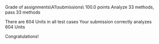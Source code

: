 Grade of assignments\A1\submissions\ 100.0 points
Analyze 33 methods, pass 33 methods

There are 604 Units in all test cases
Your submission correctly analyzes 604 Units

Congratulations!